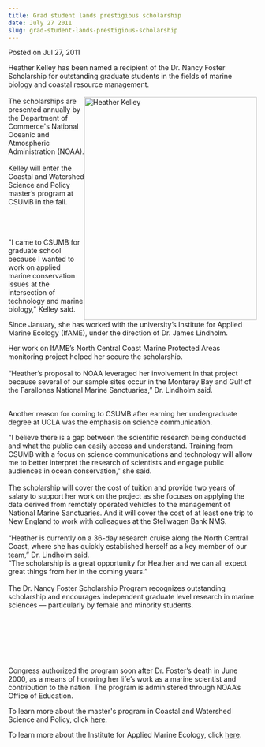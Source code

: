 ```yaml
---
title: Grad student lands prestigious scholarship
date: July 27 2011
slug: grad-student-lands-prestigious-scholarship
---
```


 



<span class="date">Posted on Jul 27, 2011    </span>
<p>Heather Kelley has been named a recipient of the Dr. Nancy
Foster Scholarship for outstanding graduate students in the fields
of marine biology and coastal resource management.<br>
<br>
<img alt="Heather Kelley" src="https://news.csumb.edu/sites/default/files/65/attachments/news/images/heather_kelley_small.jpg" style="float:right; width:350px; height:453px">The scholarships
are presented annually by the Department of Commerce&apos;s National
Oceanic and Atmospheric Administration (NOAA).<br>
<br>
Kelley will enter the Coastal and Watershed Science and Policy
master&#x2019;s program at CSUMB in the fall.</br></br></img></br></br></p>
<p>&quot;I came to CSUMB for graduate school because I wanted to work on
applied marine conservation issues at the intersection of
technology and marine biology,&quot; Kelley said.</p>
<p>Since January, she has worked with the university&#x2019;s Institute
for Applied Marine Ecology (IfAME), under the direction of Dr.
James Lindholm.</p>
<p>Her work on IfAME&#x2019;s North Central Coast Marine Protected Areas
monitoring project helped her secure the scholarship.<br>
<br>
&#x201C;Heather&#x2019;s proposal to NOAA leveraged her involvement in that
project because several of our sample sites occur in the Monterey
Bay and Gulf of the Farallones National Marine Sanctuaries,&#x201D; Dr.
Lindholm said.</br></br></p>
<p>Another reason for coming to CSUMB after earning her
undergraduate degree at UCLA was the emphasis on science
communication.&#xA0;</p>
<p>&quot;I believe there is a gap between the scientific research being
conducted and what the public can easily access and understand.
Training from CSUMB with a focus on science communications and
technology will allow me to better interpret the research of
scientists and engage public audiences in ocean conservation,&quot; she
said.<br>
<br>
The scholarship will cover the cost of tuition and provide two
years of salary to support her work on the project as she focuses
on applying the data derived from remotely operated vehicles to the
management of National Marine Sanctuaries. And it will cover the
cost of at least one trip to New England to work with colleagues at
the Stellwagen Bank NMS.<br>
<br>
&#x201C;Heather is currently on a 36-day research cruise along the North
Central Coast, where she has quickly established herself as a key
member of our team,&#x201D; Dr. Lindholm said.<br>
&#x201C;The scholarship is a great opportunity for Heather and we can all
expect great things from her in the coming years.&#x201D;<br>
<br>
The Dr. Nancy Foster Scholarship Program recognizes outstanding
scholarship and encourages independent graduate level research in
marine sciences &#x2014; particularly by female and minority students.</br></br></br></br></br></br></br></p>
<p>Congress authorized the program soon after Dr. Foster&#x2019;s death in
June 2000, as a means of honoring her life&#x2019;s work as a marine
scientist and contribution to the nation. The program is
administered through NOAA&#x2019;s Office of Education.</p>
<p>To learn more about the master&apos;s program in Coastal and
Watershed Science and Policy, click <a href="https://sep.csumb.edu/cwsp/" rel="nofollow">here</a>.</p>
<p>To learn more about the Institute for Applied Marine Ecology,
click <a href="https://sep.csumb.edu/ifame/index.php" rel="nofollow">here</a>.<br>
&#xA0;</br></p>





 
